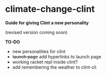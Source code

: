 # climate-change-clint

**Guide for giving Clint a new personality**

(revised version coming soon)


**TO-DO**
- new personalities for clint
- ~~launch page~~ add hyperlinks to launch page
- working racket repl inside clint?
- add remembering the weather to clint-cli
